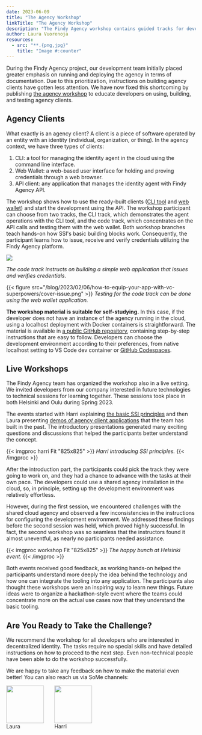 ```yaml
---
date: 2023-06-09
title: "The Agency Workshop"
linkTitle: "The Agency Workshop"
description: "The Findy Agency workshop contains guided tracks for developers on how to build clients for Findy Agency. Students learn how to use the agency CLI tool to operate their identity agent in the cloud, run simple CLI chatbots, and build web applications with the programming language of their choice (Go, Typescript, or Kotlin)."
author: Laura Vuorenoja
resources:
  - src: "**.{png,jpg}"
    title: "Image #:counter"
---
```

During the Findy Agency project, our development team initially placed greater emphasis on running
and deploying the agency in terms of documentation.
Due to this prioritization, instructions on building agency
clients have gotten less attention. We have now fixed this shortcoming by publishing [the agency workshop](https://github.com/findy-network/agency-workshop)
to educate developers on using, building, and testing agency clients.

## Agency Clients

What exactly is an agency client? A client is a piece of software operated by an entity with
an identity (individual, organization, or thing). In the agency context, we have three types of clients:

1. CLI: a tool for managing the identity agent in the cloud using the command line interface.
1. Web Wallet: a web-based user interface for holding and proving credentials through a web browser.
1. API client: any application that manages the identity agent with Findy Agency API.

The workshop shows how to use the ready-built clients ([CLI tool](https://github.com/findy-network/findy-agent-cli)
and [web wallet](https://github.com/findy-network/findy-wallet-pwa)) and start
the development using the API. The workshop participant can choose from two tracks, the CLI track,
which demonstrates the agent operations with the CLI tool, and the code track, which
concentrates on the API calls and testing them with the web wallet. Both workshop branches
teach hands-on how SSI's basic building blocks work. Consequently, the participant learns
how to issue, receive and verify credentials utilizing the Findy Agency platform.

<img src="https://github.com/findy-network/agency-workshop/raw/master/track2.1-ts/docs/app-overview.png" /><br>

*The code track instructs on building a simple web application that issues and verifies credentials.*

{{< figure src="/blog/2023/02/06/how-to-equip-your-app-with-vc-superpowers/cover-issue.png" >}}
*Testing for the code track can be done using the web wallet application.*

**The workshop material is suitable for self-studying.** In this case, if the developer
does not have an instance of the agency running in the cloud, using a localhost deployment
with Docker containers is straightforward. The material is available in [a public
GitHub repository](https://github.com/findy-network/agency-workshop),
containing step-by-step instructions that are easy to follow.
Developers can choose the development environment according to their preferences,
from native localhost setting to VS Code dev container or [GitHub Codespaces](https://github.com/findy-network/agency-workshop-codespace).

## Live Workshops

The Findy Agency team has organized the workshop also in a live setting.
We invited developers from our company interested in future technologies
to technical sessions for learning together. These sessions took place in both Helsinki and Oulu
during Spring 2023.

The events started with Harri explaining
[the basic SSI principles](/docs/slides/introduction-to-ssi/)
and then Laura presenting [demos of agency client applications](https://www.youtube.com/@optechlab9732/videos)
that the team has built in the past. The introductory presentations generated
many exciting questions and discussions that helped the participants better understand the concept.

{{< imgproc harri Fit "825x825" >}}
<em>Harri introducing SSI principles.</em>
{{< /imgproc >}}

After the introduction part, the participants could pick the track they were going to work on,
and they had a chance to advance with the tasks at their own pace. The developers could use a
shared agency installation in the cloud, so, in principle, setting up the development environment
was relatively effortless.

However, during the first session, we encountered challenges with the shared cloud agency
and observed a few inconsistencies in the instructions for configuring the development environment.
We addressed these findings before the second session was held, which proved highly successful.
In fact, the second workshop was so seamless that the instructors found it almost uneventful,
as nearly no participants needed assistance.

{{< imgproc workshop Fit "825x825" >}}
<em>The happy bunch at Helsinki event.</em>
{{< /imgproc >}}

Both events received good feedback, as working hands-on helped the participants understand
more deeply the idea behind the technology and how one can integrate the tooling into
any application. The participants also thought these workshops were an inspiring way
to learn new things. Future ideas were to organize a hackathon-style event where
the teams could concentrate more on the actual use cases now that they understand the basic tooling.

## Are You Ready to Take the Challenge?

We recommend the workshop for all developers who are interested in decentralized identity.
The tasks require no special skills and have detailed instructions on how to proceed
to the next step. Even non-technical people have been able to do the workshop successfully.

We are happy to take any feedback on how to make the material even better!
You can also reach us via SoMe channels:

<div style="display: flex">
<span>
<img src="https://avatars.githubusercontent.com/u/29113682?v=4%22" width="100"/>
<div>Laura</div>
<div><a href="https://github.com/lauravuo/" target="_blank" rel="noopener noreferer"><i class="fab fa-github ml-2 "></i></a>
<a href="https://www.linkedin.com/in/lauravuorenoja/" target="_blank" rel="noopener noreferer"><i class="fab fa-linkedin ml-2 "></i></a>
<a href="https://fosstodon.org/@lauravuo" target="_blank" rel="noopener noreferer"><i class="fab fa-mastodon ml-2 "></i></a>
<a href="https://twitter.com/vuorenoja" target="_blank" rel="noopener noreferer"><i class="fab fa-twitter ml-2 "></i></a></div>
</span><span style="padding-left: 2em">
<img src="https://avatars.githubusercontent.com/u/11439212?v=4" width="100">
<div>Harri</div>
<div><a href="https://github.com/lainio/" target="_blank" rel="noopener noreferer"><i class="fab fa-github ml-2 "></i></a>
<a href="https://www.linkedin.com/in/harrilainio/" target="_blank" rel="noopener noreferer"><i class="fab fa-linkedin ml-2 "></i></a>
<a href="https://twitter.com/harrilainio" target="_blank" rel="noopener noreferer"><i class="fab fa-twitter ml-2 "></i></a></div>
</span></div><br><br>
